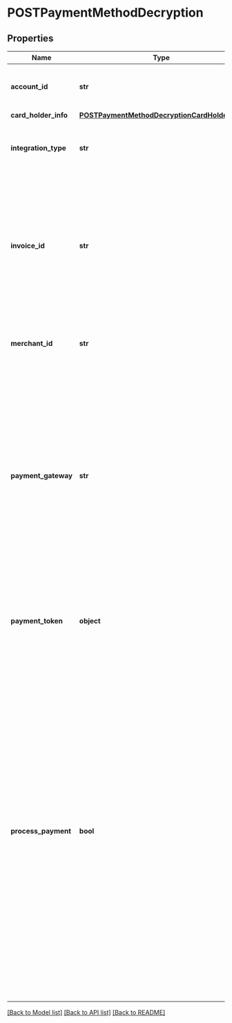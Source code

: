 # POSTPaymentMethodDecryption

## Properties
Name | Type | Description | Notes
------------ | ------------- | ------------- | -------------
**account_id** | **str** | ID of the billing account on which the payment method will be created.  | 
**card_holder_info** | [**POSTPaymentMethodDecryptionCardHolderInfo**](POSTPaymentMethodDecryptionCardHolderInfo.md) |  | [optional] 
**integration_type** | **str** | Field to identify the token decryption type.  **Note:** The only value at this time is &#x60;ApplePay&#x60;.   | 
**invoice_id** | **str** | The id of invoice this payment will apply to.  **Note:** When &#x60;processPayment&#x60; is &#x60;true&#x60;, this field is required. Only one invoice can be paid; for scenarios where you want to pay for multiple invoices, set &#x60;processPayment&#x60; to &#x60;false&#x60; and call payment API separately.  | [optional] 
**merchant_id** | **str** | The Merchant ID that was configured for use with Apple Pay in the Apple iOS Developer Center.  | 
**payment_gateway** | **str** | The label name of the gateway instance configured in Zuora that should process the payment. When creating a Payment, this must be a valid gateway instance ID and this gateway must support the specific payment method. If not specified, the default gateway on the Account will be used.  **Note:** When &#x60;processPayment&#x60; is &#x60;true&#x60;, this field is required.  | [optional] 
**payment_token** | **object** | The complete JSON Object representing the encrypted payment token payload returned in the response from the Apple Pay session.   | 
**process_payment** | **bool** | A boolean flag to control whether a payment should be processed after creating payment method. The payment amount will be equivalent to the amount the merchant supplied in the ApplePay session. Default is false.  When &#x60;processPayment&#x60; is set to &#x60;false&#x60;, it must be followed by a separate subscribe or payment API call.    **Note:** If you set this field to &#x60;true&#x60;, you must specify the &#x60;paymentGateway&#x60; field with the payment gateway instance name. If you set this field to &#x60;false&#x60;, you must select the **Verify new credit card** check box on the gateway instance settings page. Otherwise, the cryptogram will not be sent to the gateway.  | [optional] 

[[Back to Model list]](../README.md#documentation-for-models) [[Back to API list]](../README.md#documentation-for-api-endpoints) [[Back to README]](../README.md)


